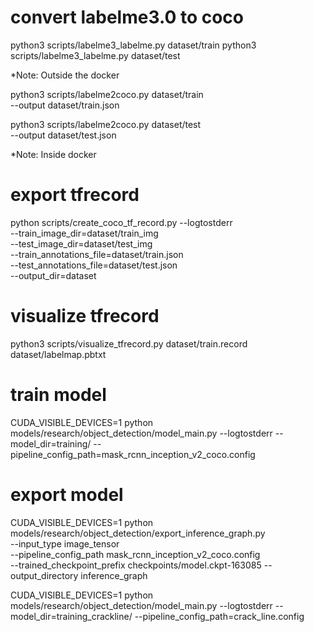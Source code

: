 # convert labelme3.0 to coco
python3 scripts/labelme3_labelme.py dataset/train
python3 scripts/labelme3_labelme.py dataset/test

*Note: Outside the docker

python3 scripts/labelme2coco.py dataset/train \
--output dataset/train.json

python3 scripts/labelme2coco.py dataset/test \
--output dataset/test.json

*Note: Inside docker

# export tfrecord
python scripts/create_coco_tf_record.py --logtostderr \
--train_image_dir=dataset/train_img \
--test_image_dir=dataset/test_img \
--train_annotations_file=dataset/train.json \
--test_annotations_file=dataset/test.json \
--output_dir=dataset

# visualize tfrecord
python3 scripts/visualize_tfrecord.py dataset/train.record dataset/labelmap.pbtxt

# train model
CUDA_VISIBLE_DEVICES=1 python models/research/object_detection/model_main.py --logtostderr --model_dir=training/ --pipeline_config_path=mask_rcnn_inception_v2_coco.config

# export model
CUDA_VISIBLE_DEVICES=1 python models/research/object_detection/export_inference_graph.py \
--input_type image_tensor \
--pipeline_config_path mask_rcnn_inception_v2_coco.config \
--trained_checkpoint_prefix checkpoints/model.ckpt-163085 --output_directory inference_graph

CUDA_VISIBLE_DEVICES=1 python models/research/object_detection/model_main.py --logtostderr --model_dir=training_crackline/ --pipeline_config_path=crack_line.config
